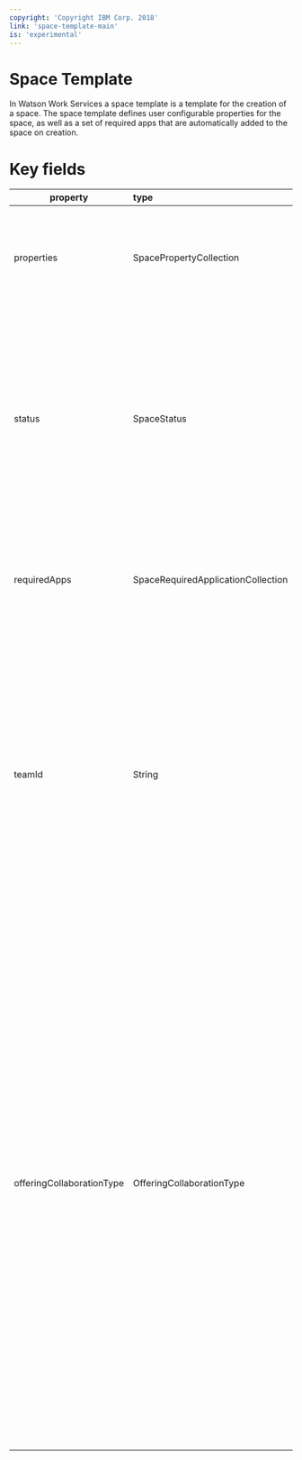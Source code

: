 ```yaml
---
copyright: 'Copyright IBM Corp. 2018'
link: 'space-template-main'
is: 'experimental'
---
```


# Space Template

In Watson Work Services a space template is a template for the creation of a space.
The space template defines user configurable properties for the space, 
as well as a set of required apps that are automatically added to the space on creation.

# Key fields

| property      | type          | description  |
| ------------- |:------------- |:-----|
| properties |SpacePropertyCollection |There are three types of properties in a space template: List, Boolean, and Text.|
| status |SpaceStatus |Status is a top-level list style attribute on the template. Status consists of a list of values that can be used to describe the state of the space; for example, open, closed, archived.|
| requiredApps |SpaceRequiredApplicationCollection |Required apps define a set of applications (by ID) that are added to each new space on creation.|
| teamId |String |The id of the team in which the space will be created, derived either from the offering with which the template is associated (in the case of an offering template) or from the user who created the template (in the case of a user-created custom template)|
| offeringCollaborationType |OfferingCollaborationType |An offering defines the capabilities granted to users with a subscription to a given product. There are two broad types of offering: PERSONAL and TEAM. A user with a subscription to a TEAM offering belongs to a team. The type of offering with which the space will be associated, derived either from the offering with which the template is associated (in the case of an offering template) or from the user who created the template (in the case of a user-created custom template)|
